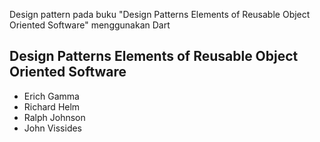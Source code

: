 Design pattern pada buku "Design Patterns  Elements of Reusable Object Oriented Software"
menggunakan Dart


## Design Patterns Elements of Reusable Object Oriented Software

- Erich Gamma
- Richard Helm
- Ralph Johnson
- John Vissides